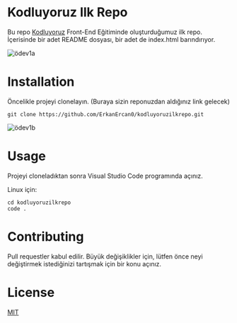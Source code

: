 # Kodluyoruz Ilk Repo

Bu repo [Kodluyoruz](https://www.kodluyoruz.org/) Front-End Eğitiminde oluşturduğumuz ilk repo. İçerisinde bir adet README dosyası, bir adet de index.html barındırıyor.

![ödev1a](https://user-images.githubusercontent.com/126410424/222085662-fd6ebfc0-67dc-4696-b9ba-042329114674.png)

# Installation

Öncelikle projeyi clonelayın. (Buraya sizin reponuzdan aldığınız link gelecek)

```
git clone https://github.com/ErkanErcan0/kodluyoruzilkrepo.git
```
![ödev1b](https://user-images.githubusercontent.com/126410424/222086613-148144b6-1cec-4e77-b44c-f6fa859dee97.png)


# Usage
Projeyi cloneladıktan sonra Visual Studio Code programında açınız.

Linux için:

```
cd kodluyoruzilkrepo
code .
```
# Contributing

Pull requestler kabul edilir. Büyük değişiklikler için, lütfen önce neyi değiştirmek istediğinizi tartışmak için bir konu açınız.

# License

[MIT](https://choosealicense.com/licenses/mit/)

